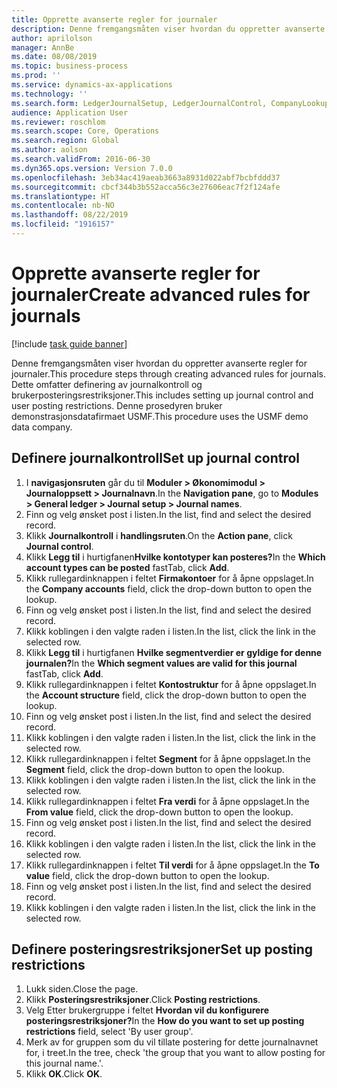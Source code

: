 ```yaml
---
title: Opprette avanserte regler for journaler
description: Denne fremgangsmåten viser hvordan du oppretter avanserte regler for journaler.
author: aprilolson
manager: AnnBe
ms.date: 08/08/2019
ms.topic: business-process
ms.prod: ''
ms.service: dynamics-ax-applications
ms.technology: ''
ms.search.form: LedgerJournalSetup, LedgerJournalControl, CompanyLookup, LedgerJournalPostControl
audience: Application User
ms.reviewer: roschlom
ms.search.scope: Core, Operations
ms.search.region: Global
ms.author: aolson
ms.search.validFrom: 2016-06-30
ms.dyn365.ops.version: Version 7.0.0
ms.openlocfilehash: 3eb34ac419aeab3663a8931d022abf7bcbfddd37
ms.sourcegitcommit: cbcf344b3b552acca56c3e27606eac7f2f124afe
ms.translationtype: HT
ms.contentlocale: nb-NO
ms.lasthandoff: 08/22/2019
ms.locfileid: "1916157"
---
```

# <a name="create-advanced-rules-for-journals"></a><span data-ttu-id="717e9-103">Opprette avanserte regler for journaler</span><span class="sxs-lookup"><span data-stu-id="717e9-103">Create advanced rules for journals</span></span>

[!include [task guide banner](../../includes/task-guide-banner.md)]

<span data-ttu-id="717e9-104">Denne fremgangsmåten viser hvordan du oppretter avanserte regler for journaler.</span><span class="sxs-lookup"><span data-stu-id="717e9-104">This procedure steps through creating advanced rules for journals.</span></span> <span data-ttu-id="717e9-105">Dette omfatter definering av journalkontroll og brukerposteringsrestriksjoner.</span><span class="sxs-lookup"><span data-stu-id="717e9-105">This includes setting up journal control and user posting restrictions.</span></span> <span data-ttu-id="717e9-106">Denne prosedyren bruker demonstrasjonsdatafirmaet USMF.</span><span class="sxs-lookup"><span data-stu-id="717e9-106">This procedure uses the USMF demo data company.</span></span>


## <a name="set-up-journal-control"></a><span data-ttu-id="717e9-107">Definere journalkontroll</span><span class="sxs-lookup"><span data-stu-id="717e9-107">Set up journal control</span></span>
1. <span data-ttu-id="717e9-108">I **navigasjonsruten** går du til **Moduler > Økonomimodul > Journaloppsett > Journalnavn**.</span><span class="sxs-lookup"><span data-stu-id="717e9-108">In the **Navigation pane**, go to **Modules > General ledger > Journal setup > Journal names**.</span></span>
2. <span data-ttu-id="717e9-109">Finn og velg ønsket post i listen.</span><span class="sxs-lookup"><span data-stu-id="717e9-109">In the list, find and select the desired record.</span></span>
3. <span data-ttu-id="717e9-110">Klikk **Journalkontroll** i **handlingsruten**.</span><span class="sxs-lookup"><span data-stu-id="717e9-110">On the **Action pane**, click **Journal control**.</span></span>
4. <span data-ttu-id="717e9-111">Klikk **Legg til** i hurtigfanen**Hvilke kontotyper kan posteres?**</span><span class="sxs-lookup"><span data-stu-id="717e9-111">In the **Which account types can be posted** fastTab, click **Add**.</span></span>
5. <span data-ttu-id="717e9-112">Klikk rullegardinknappen i feltet **Firmakontoer** for å åpne oppslaget.</span><span class="sxs-lookup"><span data-stu-id="717e9-112">In the **Company accounts** field, click the drop-down button to open the lookup.</span></span>
6. <span data-ttu-id="717e9-113">Finn og velg ønsket post i listen.</span><span class="sxs-lookup"><span data-stu-id="717e9-113">In the list, find and select the desired record.</span></span>
7. <span data-ttu-id="717e9-114">Klikk koblingen i den valgte raden i listen.</span><span class="sxs-lookup"><span data-stu-id="717e9-114">In the list, click the link in the selected row.</span></span>
8. <span data-ttu-id="717e9-115">Klikk **Legg til** i hurtigfanen **Hvilke segmentverdier er gyldige for denne journalen?**</span><span class="sxs-lookup"><span data-stu-id="717e9-115">In the **Which segment values are valid for this journal** fastTab, click **Add**.</span></span>
9. <span data-ttu-id="717e9-116">Klikk rullegardinknappen i feltet **Kontostruktur** for å åpne oppslaget.</span><span class="sxs-lookup"><span data-stu-id="717e9-116">In the **Account structure** field, click the drop-down button to open the lookup.</span></span>
10. <span data-ttu-id="717e9-117">Finn og velg ønsket post i listen.</span><span class="sxs-lookup"><span data-stu-id="717e9-117">In the list, find and select the desired record.</span></span>
11. <span data-ttu-id="717e9-118">Klikk koblingen i den valgte raden i listen.</span><span class="sxs-lookup"><span data-stu-id="717e9-118">In the list, click the link in the selected row.</span></span>
12. <span data-ttu-id="717e9-119">Klikk rullegardinknappen i feltet **Segment** for å åpne oppslaget.</span><span class="sxs-lookup"><span data-stu-id="717e9-119">In the **Segment** field, click the drop-down button to open the lookup.</span></span>
13. <span data-ttu-id="717e9-120">Klikk koblingen i den valgte raden i listen.</span><span class="sxs-lookup"><span data-stu-id="717e9-120">In the list, click the link in the selected row.</span></span>
14. <span data-ttu-id="717e9-121">Klikk rullegardinknappen i feltet **Fra verdi** for å åpne oppslaget.</span><span class="sxs-lookup"><span data-stu-id="717e9-121">In the **From value** field, click the drop-down button to open the lookup.</span></span>
15. <span data-ttu-id="717e9-122">Finn og velg ønsket post i listen.</span><span class="sxs-lookup"><span data-stu-id="717e9-122">In the list, find and select the desired record.</span></span>
16. <span data-ttu-id="717e9-123">Klikk koblingen i den valgte raden i listen.</span><span class="sxs-lookup"><span data-stu-id="717e9-123">In the list, click the link in the selected row.</span></span>
17. <span data-ttu-id="717e9-124">Klikk rullegardinknappen i feltet **Til verdi** for å åpne oppslaget.</span><span class="sxs-lookup"><span data-stu-id="717e9-124">In the **To value** field, click the drop-down button to open the lookup.</span></span>
18. <span data-ttu-id="717e9-125">Finn og velg ønsket post i listen.</span><span class="sxs-lookup"><span data-stu-id="717e9-125">In the list, find and select the desired record.</span></span>
19. <span data-ttu-id="717e9-126">Klikk koblingen i den valgte raden i listen.</span><span class="sxs-lookup"><span data-stu-id="717e9-126">In the list, click the link in the selected row.</span></span>

## <a name="set-up-posting-restrictions"></a><span data-ttu-id="717e9-127">Definere posteringsrestriksjoner</span><span class="sxs-lookup"><span data-stu-id="717e9-127">Set up posting restrictions</span></span>
1. <span data-ttu-id="717e9-128">Lukk siden.</span><span class="sxs-lookup"><span data-stu-id="717e9-128">Close the page.</span></span>
2. <span data-ttu-id="717e9-129">Klikk **Posteringsrestriksjoner**.</span><span class="sxs-lookup"><span data-stu-id="717e9-129">Click **Posting restrictions**.</span></span>
3. <span data-ttu-id="717e9-130">Velg Etter brukergruppe i feltet **Hvordan vil du konfigurere posteringsrestriksjoner?**</span><span class="sxs-lookup"><span data-stu-id="717e9-130">In the **How do you want to set up posting restrictions** field, select 'By user group'.</span></span>
4. <span data-ttu-id="717e9-131">Merk av for gruppen som du vil tillate postering for dette journalnavnet for, i treet.</span><span class="sxs-lookup"><span data-stu-id="717e9-131">In the tree, check 'the group that you want to allow posting for this journal name.'.</span></span>
5. <span data-ttu-id="717e9-132">Klikk **OK**.</span><span class="sxs-lookup"><span data-stu-id="717e9-132">Click **OK**.</span></span>

